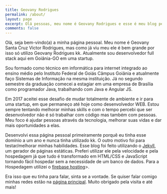 ```yaml
---
title: Geovany Rodrigues
permalink: /about/
layout: page
excerpt: Olá pessoas, meu nome é Geovany Rodrigues e esse é meu blog pessoal. Nele vou postar coisas relacionadas ao desenvolvimento WEB além de postar em outros canais como o dev.to
comments: false
---
```


Olá, seja bem-vindo(a) a minha página pessoal. Meu nome é Geovany Santa Cruz Victor Rodrigues, mas como já viu
meu ele é bem grande por isso só utilizo Geovany Rodrigues kk. Atualmente sou desenvolvedor full stack aqui em
Goiânia-GO em uma startup.

Sou formado como técnico em informática para internet integrado ao ensino médio pelo Instituto Federal de Goiás
Câmpus Goiânia e atualmente faço Sistemas de Informação na mesma instituição. Já no segundo semestre da graduação 
comecei a estagiar em uma empresa de Brasília como programador Java, trabalhando com Java e Angular JS.

Em 2017 aceitei esse desafio de mudar totalmente de ambiente e ir para uma startup, em que permaneço até hoje 
como desenvolvedor WEB. Estou sempre tentando melhorar minhas skills e com o tempo percebi que ser desenvolvedor 
não é só trabalhar com código mas também com pessoas. Meu foco é ajudar pessoas através da tecnologia, melhorar 
suas vidas e dar mais oportunidades a elas.

Desenvolvi essa página pessoal primeiramente porquê eu tinha esse domínio a um ano e nunca tinha utilizado kk. 
O outro motivo foi para testar/melhorar minhas habilidades. Esse blog foi feito utilizando o 
<a href="https://jekyllrb.com/" target="_blank">Jekyll</a>, um  gerador de páginas estáticas. Preferi utilizar 
ele pela velocidade e pela hospedagem já que tudo é transformado em HTML/CSS e JavaScript tornando fácil hospedar 
sem a necessidade de um banco de dados. Para a Hospedagem utilizei o 
<a href="https://firebase.google.com/docs/hosting" target="_blank">firebase hosting</a>>.

Era isso que eu tinha para falar, sinta se a vontade. Se quiser falar comigo minhas redes estão na 
<a href="https://geovany.dev/">página principal</a>. Muito obrigado pela visita e até mais!
